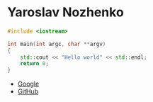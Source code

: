 # Yaroslav Nozhenko
```C++
#include <iostream>

int main(int argc, char **argv) 
{ 
    std::cout << "Hello world" << std::endl;
    return 0; 
}
```
* [Google](https://www.google.com)
* [GitHub](https://github.com/)